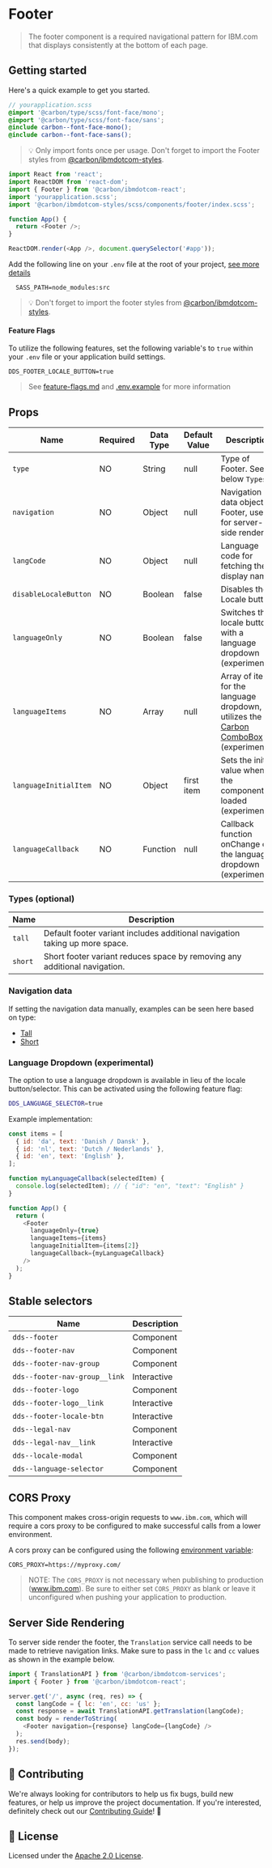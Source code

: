 # Footer

> The footer component is a required navigational pattern for IBM.com that
> displays consistently at the bottom of each page.

## Getting started

Here's a quick example to get you started.

```scss
// yourapplication.scss
@import '@carbon/type/scss/font-face/mono';
@import '@carbon/type/scss/font-face/sans';
@include carbon--font-face-mono();
@include carbon--font-face-sans();
```

> 💡 Only import fonts once per usage. Don't forget to import the Footer styles
> from
> [@carbon/ibmdotcom-styles](https://github.com/carbon-design-system/ibm-dotcom-library/blob/master/packages/styles).

```javascript
import React from 'react';
import ReactDOM from 'react-dom';
import { Footer } from '@carbon/ibmdotcom-react';
import 'yourapplication.scss';
import '@carbon/ibmdotcom-styles/scss/components/footer/index.scss';

function App() {
  return <Footer />;
}

ReactDOM.render(<App />, document.querySelector('#app'));
```

Add the following line on your `.env` file at the root of your project,
[see more details](https://github.com/carbon-design-system/ibm-dotcom-library/tree/master/packages/styles#usage)

```
  SASS_PATH=node_modules:src
```

> 💡 Don't forget to import the footer styles from
> [@carbon/ibmdotcom-styles](https://github.com/carbon-design-system/ibm-dotcom-library/blob/master/packages/styles).

#### Feature Flags

To utilize the following features, set the following variable's to `true` within
your `.env` file or your application build settings.

```
DDS_FOOTER_LOCALE_BUTTON=true
```

> See
> [feature-flags.md](https://github.com/carbon-design-system/ibm-dotcom-library/blob/master/packages/react/docs/feature-flags.md)
> and
> [.env.example](https://github.com/carbon-design-system/ibm-dotcom-library/blob/master/packages/react/.env.example)
> for more information

## Props

| Name                  | Required | Data Type | Default Value | Description                                                                                                                                                  |
| --------------------- | -------- | --------- | ------------- | ------------------------------------------------------------------------------------------------------------------------------------------------------------ |
| `type`                | NO       | String    | null          | Type of Footer. See below `Types`.                                                                                                                           |
| `navigation`          | NO       | Object    | null          | Navigation data object for Footer, used for server-side rendering                                                                                            |
| `langCode`            | NO       | Object    | null          | Language code for fetching the display name                                                                                                                  |
| `disableLocaleButton` | NO       | Boolean   | false         | Disables the Locale button                                                                                                                                   |
| `languageOnly`        | NO       | Boolean   | false         | Switches the locale button with a language dropdown (experimental)                                                                                           |
| `languageItems`       | NO       | Array     | null          | Array of items for the language dropdown, utilizes the [Carbon ComboBox](https://react.carbondesignsystem.com/?path=/story/combobox--default) (experimental) |
| `languageInitialItem` | NO       | Object    | first item    | Sets the initial value when the component is loaded (experimental)                                                                                           |
| `languageCallback`    | NO       | Function  | null          | Callback function onChange of the language dropdown (experimental)                                                                                           |

### Types (optional)

| Name    | Description                                                                 |
| ------- | --------------------------------------------------------------------------- |
| `tall`  | Default footer variant includes additional navigation taking up more space. |
| `short` | Short footer variant reduces space by removing any additional navigation.   |

### Navigation data

If setting the navigation data manually, examples can be seen here based on
type:

- [Tall](https://github.com/carbon-design-system/ibm-dotcom-library/blob/master/packages/react/src/components/Footer/__data__/footer-menu.json)
- [Short](https://github.com/carbon-design-system/ibm-dotcom-library/blob/master/packages/react/src/components/Footer/__data__/footer-thin.json)

### Language Dropdown (experimental)

The option to use a language dropdown is available in lieu of the locale
button/selector. This can be activated using the following feature flag:

```bash
DDS_LANGUAGE_SELECTOR=true
```

Example implementation:

```javascript
const items = [
  { id: 'da', text: 'Danish / Dansk' },
  { id: 'nl', text: 'Dutch / Nederlands' },
  { id: 'en', text: 'English' },
];

function myLanguageCallback(selectedItem) {
  console.log(selectedItem); // { "id": "en", "text": "English" }
}

function App() {
  return (
    <Footer
      languageOnly={true}
      languageItems={items}
      languageInitialItem={items[2]}
      languageCallback={myLanguageCallback}
    />
  );
}
```

## Stable selectors

| Name                          | Description |
| ----------------------------- | ----------- |
| `dds--footer`                 | Component   |
| `dds--footer-nav`             | Component   |
| `dds--footer-nav-group`       | Component   |
| `dds--footer-nav-group__link` | Interactive |
| `dds--footer-logo`            | Component   |
| `dds--footer-logo__link`      | Interactive |
| `dds--footer-locale-btn`      | Interactive |
| `dds--legal-nav`              | Component   |
| `dds--legal-nav__link`        | Interactive |
| `dds--locale-modal`           | Component   |
| `dds--language-selector`      | Component   |

## CORS Proxy

This component makes cross-origin requests to `www.ibm.com`, which will require
a cors proxy to be configured to make successful calls from a lower environment.

A cors proxy can be configured using the following
[environment variable](https://github.com/carbon-design-system/ibm-dotcom-library/blob/master/packages/react/docs/environment-variables.md):

`CORS_PROXY=https://myproxy.com/`

> NOTE: The `CORS_PROXY` is not necessary when publishing to production
> (www.ibm.com). Be sure to either set `CORS_PROXY` as blank or leave it
> unconfigured when pushing your application to production.

## Server Side Rendering

To server side render the footer, the `Translation` service call needs to be
made to retrieve navigation links. Make sure to pass in the `lc` and `cc` values
as shown in the example below.

```javascript
import { TranslationAPI } from '@carbon/ibmdotcom-services';
import { Footer } from '@carbon/ibmdotcom-react';

server.get('/', async (req, res) => {
  const langCode = { lc: 'en', cc: 'us' };
  const response = await TranslationAPI.getTranslation(langCode);
  const body = renderToString(
    <Footer navigation={response} langCode={langCode} />
  );
  res.send(body);
});
```

## 🙌 Contributing

We're always looking for contributors to help us fix bugs, build new features,
or help us improve the project documentation. If you're interested, definitely
check out our
[Contributing Guide](https://github.com/carbon-design-system/ibm-dotcom-library/blob/master/.github/CONTRIBUTING.md)!
👀

## 📝 License

Licensed under the
[Apache 2.0 License](https://github.com/carbon-design-system/ibm-dotcom-library/blob/master/LICENSE).
